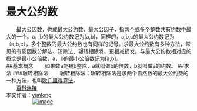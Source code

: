 # 最大公约数
&nbsp;&nbsp;&nbsp;&nbsp;&nbsp;&nbsp;&nbsp;最大公因数，也成最大公约数、最大公因子，指两个或多个整数共有约数中最大的一个。a，b的最大公约数记为(a,b)，同样的，a,b,c的最大公约数记为（a,b,c），多个整数的最大公约数也有同样的记号。求最大公约数有多种方法，常见的有质因数分解法、短除法、辗转相除发、更相减损发。与最大公约数相对应的概念是最小公倍数，a，b的最小公倍数记为[a,b]。&nbsp;<br/>
##基本概念
&nbsp;&nbsp;&nbsp;&nbsp;&nbsp;&nbsp;&nbsp;如果数a能被b整除，a就叫做b的倍数，b就叫做a的约数。
##求法
###辗转相除法
&nbsp;&nbsp;&nbsp;&nbsp;&nbsp;&nbsp;&nbsp;辗转相除法：辗转相除法是求两个自然数的最大公约数的一种方法，也叫[欧几里得算法](http://baike.baidu.com/view/1241014.htm)。&nbsp;<br/>
&nbsp;&nbsp;&nbsp;&nbsp;&nbsp;&nbsp;&nbsp;[百科连接](http://baike.baidu.com/link?url=xba8_DPRfB_KNnftNpV1GYRw2ZuDfgMGM-XznVlsKr82UI-9JteoMnJWKoXYK8lJVe8ZPAztrJmzutJ7xs4HEa)<br/>
本文作者：[yunlong](https://github.com/yunlonggmail)<br/>
&nbsp;&nbsp;&nbsp;&nbsp;&nbsp;&nbsp;&nbsp;&nbsp;&nbsp;&nbsp;&nbsp;&nbsp;&nbsp;&nbsp;&nbsp;&nbsp;&nbsp;&nbsp;[![image](https://github.com/yunlonggmail/Folder/other/image/author.jpg)](https://github.com/yunlonggmail)